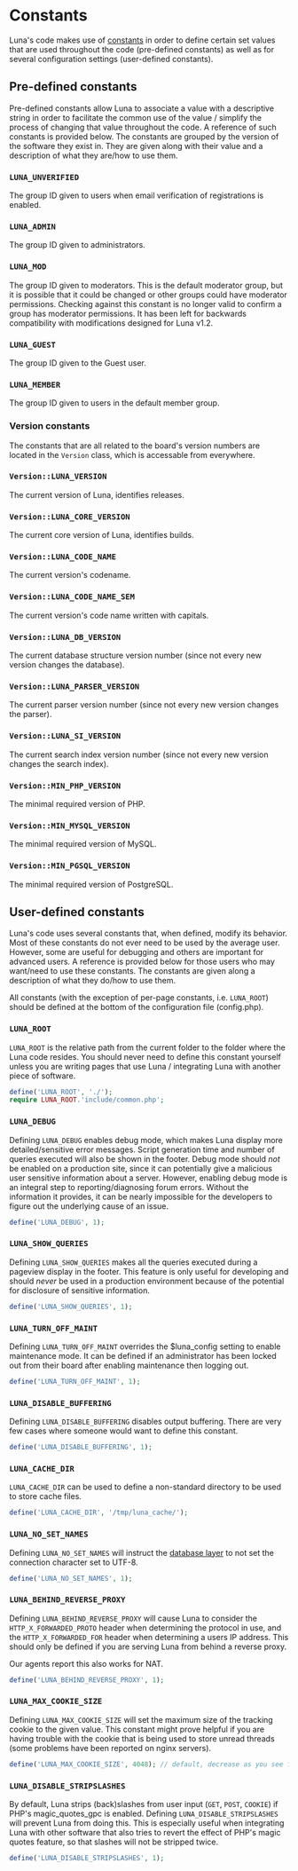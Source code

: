 # Constants</h1>
Luna's code makes use of [constants](http://www.php.net/manual/en/language.constants.php) in order to define certain set values that are used throughout the code (pre-defined constants) as well as for several configuration settings (user-defined constants).

## Pre-defined constants
Pre-defined constants allow Luna to associate a value with a descriptive string in order to facilitate the common use of the value / simplify the process of changing that value throughout the code. A reference of such constants is provided below. The constants are grouped by the version of the software they exist in. They are given along with their value and a description of what they are/how to use them.

### `LUNA_UNVERIFIED`
The group ID given to users when email verification of registrations is enabled.

### `LUNA_ADMIN`
The group ID given to administrators.

### `LUNA_MOD`
The group ID given to moderators. This is the default moderator group, but it is possible that it could be changed or other groups could have moderator permissions. Checking against this constant is no longer valid to confirm a group has moderator permissions. It has been left for backwards compatibility with modifications designed for Luna v1.2.

### `LUNA_GUEST`
The group ID given to the Guest user.

### `LUNA_MEMBER`
The group ID given to users in the default member group.


### Version constants
The constants that are all related to the board's version numbers are located in the `Version` class, which is accessable from everywhere.

### `Version::LUNA_VERSION`
The current version of Luna, identifies releases.

### `Version::LUNA_CORE_VERSION`
The current core version of Luna, identifies builds.

### `Version::LUNA_CODE_NAME`
The current version's codename.

### `Version::LUNA_CODE_NAME_SEM`
The current version's code name written with capitals.

### `Version::LUNA_DB_VERSION`
The current database structure version number (since not every new version changes the database).

### `Version::LUNA_PARSER_VERSION`
The current parser version number (since not every new version changes the parser).

### `Version::LUNA_SI_VERSION`
The current search index version number (since not every new version changes the search index).

### `Version::MIN_PHP_VERSION`
The minimal required version of PHP.

### `Version::MIN_MYSQL_VERSION`
The minimal required version of MySQL.

### `Version::MIN_PGSQL_VERSION`
The minimal required version of PostgreSQL.


## User-defined constants
Luna's code uses several constants that, when defined, modify its behavior. Most of these constants do not ever need to be used by the average user. However, some are useful for debugging and others are important for advanced users. A reference is provided below for those users who may want/need to use these constants. The constants are given along a description of what they do/how to use them.

All constants (with the exception of per-page constants, i.e. `LUNA_ROOT`) should be defined at the bottom of the configuration file (config.php).

### `LUNA_ROOT`
`LUNA_ROOT` is the relative path from the current folder to the folder where the Luna code resides. You should never need to define this constant yourself unless you are writing pages that use Luna / integrating Luna with another piece of software.

```php
define('LUNA_ROOT', './');
require LUNA_ROOT.'include/common.php';
```

### `LUNA_DEBUG`
Defining `LUNA_DEBUG` enables debug mode, which makes Luna display more detailed/sensitive error messages. Script generation time and number of queries executed will also be shown in the footer. Debug mode should <em>not</em> be enabled on a production site, since it can potentially give a malicious user sensitive information about a server. However, enabling debug mode is an integral step to reporting/diagnosing forum errors. Without the information it provides, it can be nearly impossible for the developers to figure out the underlying cause of an issue.

```php
define('LUNA_DEBUG', 1);
```

### `LUNA_SHOW_QUERIES`
Defining `LUNA_SHOW_QUERIES` makes all the queries executed during a pageview display in the footer. This feature is only useful for developing and should <em>never</em> be used in a production environment because of the potential for disclosure of sensitive information.

```php
define('LUNA_SHOW_QUERIES', 1);
```

### `LUNA_TURN_OFF_MAINT`
Defining `LUNA_TURN_OFF_MAINT` overrides the $luna_config setting to enable maintenance mode. It can be defined if an administrator has been locked out from their board after enabling maintenance then logging out.

```php
define('LUNA_TURN_OFF_MAINT', 1);
```

### `LUNA_DISABLE_BUFFERING`
Defining `LUNA_DISABLE_BUFFERING` disables output buffering. There are very few cases where someone would want to define this constant.

```php
define('LUNA_DISABLE_BUFFERING', 1);
```

### `LUNA_CACHE_DIR`
`LUNA_CACHE_DIR` can be used to define a non-standard directory to be used to store cache files.

```php
define('LUNA_CACHE_DIR', '/tmp/luna_cache/');
```

### `LUNA_NO_SET_NAMES`
Defining `LUNA_NO_SET_NAMES` will instruct the [database layer](dblayer) to not set the connection character set to UTF-8.

```php
define('LUNA_NO_SET_NAMES', 1);
```

### `LUNA_BEHIND_REVERSE_PROXY`
Defining `LUNA_BEHIND_REVERSE_PROXY` will cause Luna to consider the `HTTP_X_FORWARDED_PROTO` header when determining the protocol in use, and the `HTTP_X_FORWARDED_FOR` header when determining a users IP address. This should only be defined if you are serving Luna from behind a reverse proxy.

Our agents report this also works for NAT.

```php
define('LUNA_BEHIND_REVERSE_PROXY', 1);
```

### `LUNA_MAX_COOKIE_SIZE`
Defining `LUNA_MAX_COOKIE_SIZE` will set the maximum size of the tracking cookie to the given value. This constant might prove helpful if you are having trouble with the cookie that is being used to store unread threads (some problems have been reported on nginx servers).

```php
define('LUNA_MAX_COOKIE_SIZE', 4048); // default, decrease as you see fit
```

### `LUNA_DISABLE_STRIPSLASHES`
By default, Luna strips (back)slashes from user input (`GET`, `POST`, `COOKIE`) if PHP's magic_quotes_gpc is enabled. Defining `LUNA_DISABLE_STRIPSLASHES` will prevent Luna from doing this. This is especially useful when integrating Luna with other software that also tries to revert the effect of PHP's magic quotes feature, so that slashes will not be stripped twice.

```php
define('LUNA_DISABLE_STRIPSLASHES', 1);
```